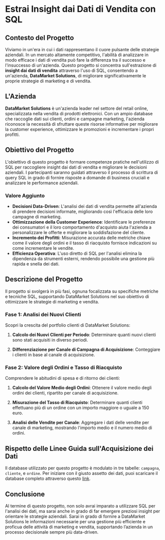 # Estrai Insight dai Dati di Vendita con SQL

## Contesto del Progetto

Viviamo in un'era in cui i dati rappresentano il cuore pulsante delle strategie aziendali. In un mercato altamente competitivo, l'abilità di analizzare in modo efficace i dati di vendita può fare la differenza tra il successo e l'insuccesso di un'azienda. Questo progetto si concentra sull'estrazione di **insight dai dati di vendita** attraverso l'uso di SQL, consentendo a un'azienda, **DataMarket Solutions**, di migliorare significativamente le proprie strategie di marketing e di vendita.

## L'Azienda

**DataMarket Solutions** è un'azienda leader nel settore del retail online, specializzata nella vendita di prodotti elettronici. Con un ampio database che raccoglie dati sui clienti, ordini e campagne marketing, l'azienda riconosce la necessità di sfruttare queste risorse informative per migliorare la customer experience, ottimizzare le promozioni e incrementare i propri profitti.

## Obiettivo del Progetto

L'obiettivo di questo progetto è formare competenze pratiche nell'utilizzo di SQL per raccogliere insight dai dati di vendita e migliorare le decisioni aziendali. I partecipanti saranno guidati attraverso il processo di scrittura di query SQL in grado di fornire risposte a domande di business cruciali e analizzare le performance aziendali.

### Valore Aggiunto

- **Decisioni Data-Driven**: L'analisi dei dati di vendita permette all'azienda di prendere decisioni informate, migliorando così l'efficacia delle loro campagne di marketing.
- **Ottimizzazione della Customer Experience**: Identificare le preferenze dei consumatori e il loro comportamento d'acquisto aiuta l'azienda a personalizzare le offerte e migliorare la soddisfazione del cliente.
- **Incremento dei Profitti**: Misurazione accurata delle metriche chiave come il valore degli ordini e il tasso di riacquisto fornisce indicazioni su come incrementare le vendite.
- **Efficienza Operativa**: L'uso diretto di SQL per l'analisi elimina la dipendenza da strumenti esterni, rendendo possibile una gestione più rapida e snella dei dati.

## Descrizione del Progetto

Il progetto si svolgerà in più fasi, ognuna focalizzata su specifiche metriche e tecniche SQL, supportando DataMarket Solutions nel suo obiettivo di ottimizzare le strategie di marketing e vendita.

### Fase 1: Analisi dei Nuovi Clienti

Scopri la crescita del portfolio clienti di DataMarket Solutions:

1. **Calcolo dei Nuovi Clienti per Periodo**: Determinare quanti nuovi clienti sono stati acquisiti in diverso periodi.
   
2. **Differenziazione per Canale di Campagna di Acquisizione**: Conteggiare i clienti in base al canale di acquisizione.

### Fase 2: Valore degli Ordini e Tasso di Riacquisto

Comprendere le abitudini di spesa e di ritorno dei clienti:

1. **Calcolo del Valore Medio degli Ordini**: Ottenere il valore medio degli ordini dei clienti, ripartito per canale di acquisizione.

2. **Misurazione del Tasso di Riacquisto**: Determinare quanti clienti effettuano più di un ordine con un importo maggiore o uguale a 150 euro.

3. **Analisi delle Vendite per Canale**: Aggregare i dati delle vendite per canale di marketing, mostrando l'importo medio e il numero medio di ordini.



## Rispetto delle Linee Guida sull'Acquisizione dei Dati

Il database utilizzato per questo progetto è modulato in tre tabelle: `campagna`, `cliente`, e `ordine`. Per iniziare con il giusto assetto dei dati, puoi scaricare il database completo attraverso questo [link](https://github.com/Profession-AI/progetti-sql/raw/refs/heads/main/Estrai%20insight%20dai%20dati%20di%20vendita%20con%20SQL/database.sql).


## Conclusione

Al termine di questo progetto, non solo avrai imparato a utilizzare SQL per l'analisi dei dati, ma sarai anche in grado di far emergere preziosi insight per orientare le strategie aziendali. Sarai in grado di fornire a DataMarket Solutions le informazioni necessarie per una gestione più efficiente e proficua delle attività di marketing e vendita, supportando l’azienda in un processo decisionale sempre più data-driven.